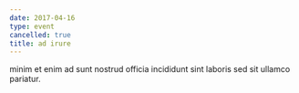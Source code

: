 ```yaml
---
date: 2017-04-16
type: event
cancelled: true
title: ad irure
---
```

minim et enim ad sunt nostrud officia incididunt sint laboris sed sit ullamco pariatur.